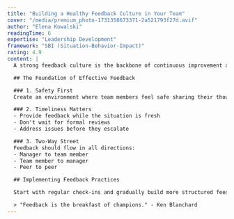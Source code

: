 ```yaml
---
title: "Building a Healthy Feedback Culture in Your Team"
cover: "/media/premium_photo-1731358673371-2a521793f27d.avif"
author: "Elena Kowalski"
readingTime: 6
expertise: "Leadership Development"
framework: "SBI (Situation-Behavior-Impact)"
rating: 4.9
content: |
  A strong feedback culture is the backbone of continuous improvement and team growth. When feedback flows freely and constructively, teams become more innovative, adaptable, and resilient.

  ## The Foundation of Effective Feedback

  ### 1. Safety First
  Create an environment where team members feel safe sharing their thoughts and receiving feedback. This psychological safety is crucial for honest communication.

  ### 2. Timeliness Matters
  - Provide feedback while the situation is fresh
  - Don't wait for formal reviews
  - Address issues before they escalate

  ### 3. Two-Way Street
  Feedback should flow in all directions:
  - Manager to team member
  - Team member to manager
  - Peer to peer

  ## Implementing Feedback Practices

  Start with regular check-ins and gradually build more structured feedback mechanisms. Remember that the goal is improvement, not criticism.

  > "Feedback is the breakfast of champions." - Ken Blanchard
---
```

